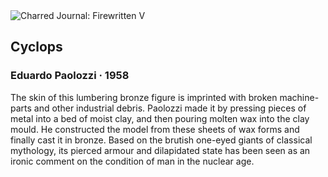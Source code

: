 <div class="artwork-of-the-day">
  <div class="container">
    <div class="img-wrapper">
      <img
        src="https://uploads0.wikiart.org/images/eduardo-paolozzi/cyclops-1958.jpg!Large.jpg"
        alt="Charred Journal: Firewritten V" />
    </div>
    <div class="artwork-detail">
      <div class="artwork-origin"> 
        <h2 class="artwork-name">Cyclops</h2>
        <h3 class="artist">
          Eduardo Paolozzi
                    ·  1958
        </h3>
      </div>
      <p class="description">
        <span class="artwork-description-text ng-binding" ng-bind-html="viewModel.ArtworkOfTheDay.Description | unsafe">The skin of this lumbering bronze figure is imprinted with broken machine-parts and other industrial debris. Paolozzi made it by pressing pieces of metal into a bed of moist clay, and then pouring molten wax into the clay mould. He constructed the model from these sheets of wax forms and finally cast it in bronze. Based on the brutish one-eyed giants of classical mythology, its pierced armour and dilapidated state has been seen as an ironic comment on the condition of man in the nuclear age.</span>
                        <div class="text-shadow-container" ng-show="showShadow" style=""></div>
      </p>
    </div>
  </div>

</div>
